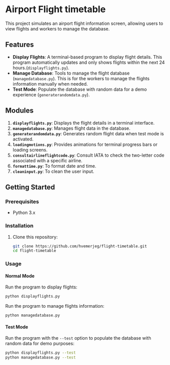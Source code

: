 # Airport Flight timetable
This project simulates an airport flight information screen, allowing users to view flights and workers to manage the database.

## Features
- **Display Flights**: A terminal-based program to display flight details. This program automatically updates and only shows flights within the next 24 hours.(`displayflights.py`).
- **Manage Database**: Tools to manage the flight database (`managedatabase.py`). This is for the workers to manage the flights information manually when needed.
- **Test Mode**: Populate the database with random data for a demo experience (`generaterandomdata.py`).

## Modules
1. **`displayflights.py`**: Displays the flight details in a terminal interface.
2. **`managedatabase.py`**: Manages flight data in the database.
3. **`generaterandomdata.py`**: Generates random flight data when test mode is activated.
4. **`loadingmotions.py`**: Provides animations for terminal progress bars or loading screens.
5. **`consultairlineflightcode.py`**: Consult IATA to check the two-letter code associated with a specific airline.
6. **`formattime.py`**: To format date and time.
7. **`cleaninput.py`**: To clean the user input.

## Getting Started

### Prerequisites
- Python 3.x

### Installation
1. Clone this repository:  
   ```bash
   git clone https://github.com/hvemerjeg/flight-timetable.git
   cd flight-timetable 
   ```
### Usage
#### Normal Mode
Run the program to display flights:
```bash
python displayflights.py
```

Run the program to manage flights information:
```bash
python managedatabase.py
```

#### Test Mode
Run the program with the `--test` option to populate the database with random data for demo purposes:
```bash
python displayflights.py --test
python managedatabase.py --test
```
